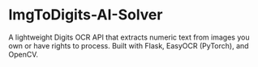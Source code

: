 # ImgToDigits-AI-Solver
A lightweight Digits OCR API that extracts numeric text from images you own or have rights to process. Built with Flask, EasyOCR (PyTorch), and OpenCV.
